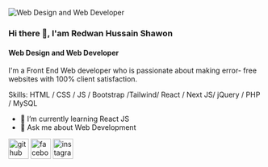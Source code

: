 ![Web Design and Web Developer](https://scontent.fdac2-1.fna.fbcdn.net/v/t39.30808-6/353617769_273709228502128_4913867655705153332_n.png?_nc_cat=100&ccb=1-7&_nc_sid=52f669&_nc_eui2=AeGu1Yytxu6gkupdOxZWNE0BYD2MnltjE8JgPYyeW2MTwvA6JqLWYicH0R5PSTsI4rjGbtfIdH4MhfbubKKprnna&_nc_ohc=aq3Ugqx-RfwAX-cG5Mt&_nc_zt=23&_nc_ht=scontent.fdac2-1.fna&oh=00_AfDjRnzUU4p-Ps9CePvUxbjBcUEepKnZBisH_JNBZpwo4A&oe=6507A0AA)
### Hi there 👋, I'am Redwan Hussain Shawon
#### Web Design and Web Developer

I'm a Front End Web developer who is passionate about making error- free websites with 100% client satisfaction.







Skills:  HTML / CSS / JS / Bootstrap /Tailwind/ React / Next JS/ jQuery / PHP / MySQL

- 🌱 I’m currently learning React JS 
- 💬 Ask me about Web Development 


[<img src='https://cdn.jsdelivr.net/npm/simple-icons@3.0.1/icons/github.svg' alt='github' height='40'>](https://github.com/Redwan-Hussain-Shawon)  [<img src='https://cdn.jsdelivr.net/npm/simple-icons@3.0.1/icons/facebook.svg' alt='facebook' height='40'>](https://www.facebook.com/redwan.shawon.14)  [<img src='https://cdn.jsdelivr.net/npm/simple-icons@3.0.1/icons/instagram.svg' alt='instagram' height='40'>](https://www.instagram.com/rhs_redwan/)  


